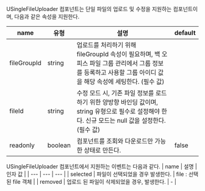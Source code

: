 USingleFileUploader 컴포넌트는 단일 파일의 업로드 및 수정을 지원하는 컴포넌트이며, 다음과 같은 속성을 지원한다.


| name | 유형 | 설명 | default |
| --- | --- | --- | --- |
| fileGroupId | string | 업로드를 처리하기 위해 fileGroupId 속성이 필요하며, 백 오피스 파일 그룹 관리에서 그룹 정보를 등록하고 사용할 그룹 아이디 값을 해당 속성에 세팅한다. (필수 값) |  |
| fileId  | string | 수정 모드 시, 기존 파일 정보를 로드하기 위한 양방향 바인딩 값이며, string 유형으로 필수로 설정해야 한다. 신규 모드는 null 값을 설정한다. (필수 값) |  |
| readonly  | boolean | 컴포넌트를 조회와 다운로드만 가능한 상태로 만든다. | false |

USingleFileUploader 컴포넌트에서 지원하는 이벤트는 다음과 같다.
| name | 설명 | 인자 값 |
| --- | --- | --- |
| selected | 파일이 선택되었을 경우 발생한다. | file : 선택된 file 객체 |
| removed | 업로드 된 파일이 삭제되었을 경우, 발생한다. | - |

